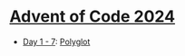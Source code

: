 # [Advent of Code 2024](https://adventofcode.com/2024/)

* [Day 1 - 7](week1/README.md): [Polyglot](https://en.wikipedia.org/wiki/Polyglot_(computing))
